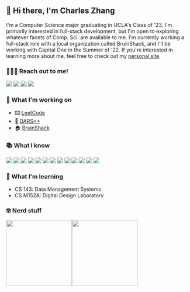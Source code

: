 ## 👋 Hi there, I'm Charles Zhang
I'm a Computer Science major graduating in UCLA's Class of '23. I'm primarily interested in full-stack development, but I'm open to exploring whatever facets of Comp. Sci. are available to me. I'm currently working a full-stack role with a local organization called BruinShack, and I'll be working with Capital One in the Summer of '22. If you're interested in learning more about me, feel free to check out my [personal site](https://czhangy.io).

### 🙋🏻‍♂️ Reach out to me!
[<img src="https://img.shields.io/badge/Instagram-E4405F?style=for-the-badge&logo=instagram&logoColor=white" />](https://www.instagram.com/c.zhangg/)
[<img src="https://img.shields.io/badge/LinkedIn-0077B5?style=for-the-badge&logo=linkedin&logoColor=white" />](https://www.linkedin.com/in/charles-zhang-14746519b/)
[<img src="https://img.shields.io/badge/Twitter-1DA1F2?style=for-the-badge&logo=twitter&logoColor=white" />](https://twitter.com/czhangy_)
[<img src="https://img.shields.io/badge/Facebook-1877F2?style=for-the-badge&logo=facebook&logoColor=white" />](https://www.facebook.com/charles.zhang.14268769/)

### 📌 What I'm working on
- ⌨️ [LeetCode](https://leetcode.com/czhangy/)
- 📖 [DARS++](https://darsplusplus.herokuapp.com)
- 🏠 [BruinShack](https://bruinshack.com)

### 📚 What I know
<img src="https://img.shields.io/badge/HTML5-E34F26?style=for-the-badge&logo=html5&logoColor=white" />    <img src="https://img.shields.io/badge/CSS3-1572B6?style=for-the-badge&logo=css3&logoColor=white" />    <img src="https://img.shields.io/badge/JavaScript-323330?style=for-the-badge&logo=javascript&logoColor=F7DF1E" />
<img src="https://img.shields.io/badge/C%2B%2B-00599C?style=for-the-badge&logo=c%2B%2B&logoColor=white" />  <img src="https://img.shields.io/badge/Python-FFD43B?style=for-the-badge&logo=python&logoColor=darkgreen" />   <img src="https://img.shields.io/badge/React-20232A?style=for-the-badge&logo=react&logoColor=61DAFB" />    <img src="https://img.shields.io/badge/Vue.js-35495E?style=for-the-badge&logo=vuedotjs&logoColor=4FC08D" />    <img src="https://img.shields.io/badge/npm-CB3837?style=for-the-badge&logo=npm&logoColor=white" />     <img src="https://img.shields.io/badge/Node.js-339933?style=for-the-badge&logo=nodedotjs&logoColor=white" />   <img src="https://img.shields.io/badge/Express.js-000000?style=for-the-badge&logo=express&logoColor=white" />    <img src="https://img.shields.io/badge/Sass-CC6699?style=for-the-badge&logo=sass&logoColor=white" />    <img src="https://img.shields.io/badge/MongoDB-4EA94B?style=for-the-badge&logo=mongodb&logoColor=white" />  <img src="https://img.shields.io/badge/MySQL-005C84?style=for-the-badge&logo=mysql&logoColor=white" />

### 📝 What I'm learning
- CS 143: Data Management Systems
- CS M152A: Digital Design Laboratory

### 🤓 Nerd stuff
<img height="180em" src="https://github-readme-stats.vercel.app/api?username=czhangy&show_icons=true&hide_border=true&&count_private=true&include_all_commits=true" /><img height="180em" src="https://github-readme-stats.vercel.app/api/top-langs/?username=czhangy" />

